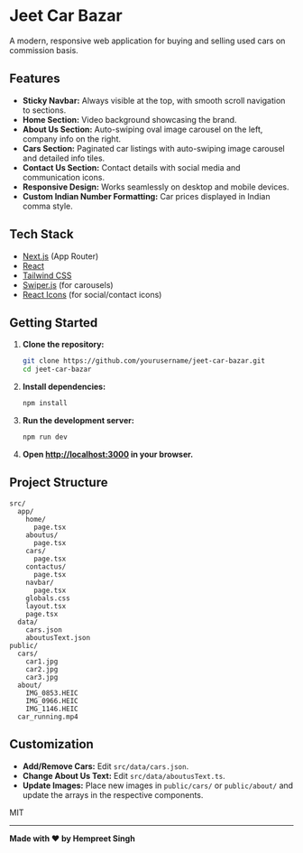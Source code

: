# Jeet Car Bazar

A modern, responsive web application for buying and selling used cars on commission basis.

## Features

- **Sticky Navbar:** Always visible at the top, with smooth scroll navigation to sections.
- **Home Section:** Video background showcasing the brand.
- **About Us Section:** Auto-swiping oval image carousel on the left, company info on the right.
- **Cars Section:** Paginated car listings with auto-swiping image carousel and detailed info tiles.
- **Contact Us Section:** Contact details with social media and communication icons.
- **Responsive Design:** Works seamlessly on desktop and mobile devices.
- **Custom Indian Number Formatting:** Car prices displayed in Indian comma style.

## Tech Stack

- [Next.js](https://nextjs.org/) (App Router)
- [React](https://react.dev/)
- [Tailwind CSS](https://tailwindcss.com/)
- [Swiper.js](https://swiperjs.com/) (for carousels)
- [React Icons](https://react-icons.github.io/react-icons/) (for social/contact icons)

## Getting Started

1. **Clone the repository:**
   ```sh
   git clone https://github.com/yourusername/jeet-car-bazar.git
   cd jeet-car-bazar
   ```

2. **Install dependencies:**
   ```sh
   npm install
   ```

3. **Run the development server:**
   ```sh
   npm run dev
   ```

4. **Open [http://localhost:3000](http://localhost:3000) in your browser.**

## Project Structure

```
src/
  app/
    home/
      page.tsx
    aboutus/
      page.tsx
    cars/
      page.tsx
    contactus/
      page.tsx
    navbar/
      page.tsx
    globals.css
    layout.tsx
    page.tsx
  data/
    cars.json
    aboutusText.json
public/
  cars/
    car1.jpg
    car2.jpg
    car3.jpg
  about/
    IMG_0853.HEIC
    IMG_0966.HEIC
    IMG_1146.HEIC
  car_running.mp4
```

## Customization

- **Add/Remove Cars:** Edit `src/data/cars.json`.
- **Change About Us Text:** Edit `src/data/aboutusText.ts`.
- **Update Images:** Place new images in `public/cars/` or `public/about/` and update the arrays in the respective components.

MIT

---

**Made with ❤️ by Hempreet Singh**